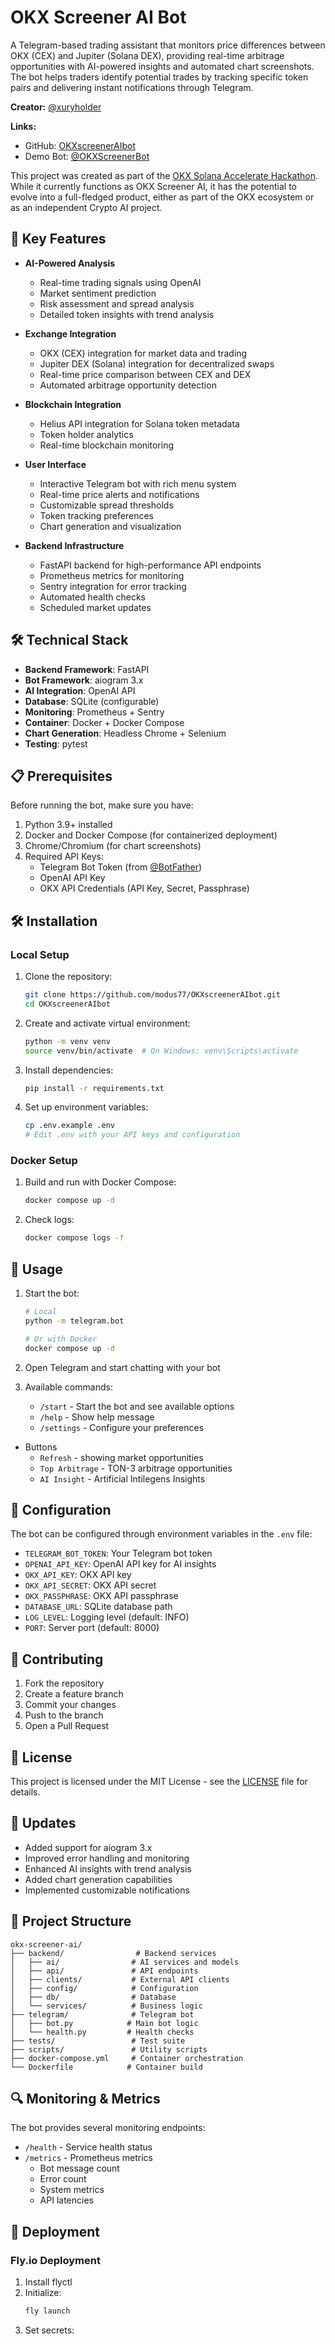 # OKX Screener AI Bot

A Telegram-based trading assistant that monitors price differences between OKX (CEX) and Jupiter (Solana DEX), providing real-time arbitrage opportunities with AI-powered insights and automated chart screenshots. The bot helps traders identify potential trades by tracking specific token pairs and delivering instant notifications through Telegram.

**Creator:** [@xuryholder](https://x.com/xuryholder)

**Links:**
- GitHub: [OKXscreenerAIbot](https://github.com/modus77/OKXscreenerAIbot)
- Demo Bot: [@OKXScreenerBot](https://t.me/OKXScreenerBot)

This project was created as part of the [OKX Solana Accelerate Hackathon](https://dorahacks.io/hackathon/okx-solana-accelerate/). While it currently functions as OKX Screener AI, it has the potential to evolve into a full-fledged product, either as part of the OKX ecosystem or as an independent Crypto AI project.

## 🚀 Key Features

- **AI-Powered Analysis**
  - Real-time trading signals using OpenAI
  - Market sentiment prediction
  - Risk assessment and spread analysis
  - Detailed token insights with trend analysis

- **Exchange Integration**
  - OKX (CEX) integration for market data and trading
  - Jupiter DEX (Solana) integration for decentralized swaps
  - Real-time price comparison between CEX and DEX
  - Automated arbitrage opportunity detection

- **Blockchain Integration**
  - Helius API integration for Solana token metadata
  - Token holder analytics
  - Real-time blockchain monitoring

- **User Interface**
  - Interactive Telegram bot with rich menu system
  - Real-time price alerts and notifications
  - Customizable spread thresholds
  - Token tracking preferences
  - Chart generation and visualization

- **Backend Infrastructure**
  - FastAPI backend for high-performance API endpoints
  - Prometheus metrics for monitoring
  - Sentry integration for error tracking
  - Automated health checks
  - Scheduled market updates

## 🛠 Technical Stack

- **Backend Framework**: FastAPI
- **Bot Framework**: aiogram 3.x
- **AI Integration**: OpenAI API
- **Database**: SQLite (configurable)
- **Monitoring**: Prometheus + Sentry
- **Container**: Docker + Docker Compose
- **Chart Generation**: Headless Chrome + Selenium
- **Testing**: pytest

## 📋 Prerequisites

Before running the bot, make sure you have:

1. Python 3.9+ installed
2. Docker and Docker Compose (for containerized deployment)
3. Chrome/Chromium (for chart screenshots)
4. Required API Keys:
   - Telegram Bot Token (from [@BotFather](https://t.me/BotFather))
   - OpenAI API Key
   - OKX API Credentials (API Key, Secret, Passphrase)

## 🛠 Installation

### Local Setup

1. Clone the repository:
   ```bash
   git clone https://github.com/modus77/OKXscreenerAIbot.git
   cd OKXscreenerAIbot
   ```

2. Create and activate virtual environment:
   ```bash
   python -m venv venv
   source venv/bin/activate  # On Windows: venv\Scripts\activate
   ```

3. Install dependencies:
   ```bash
   pip install -r requirements.txt
   ```

4. Set up environment variables:
   ```bash
   cp .env.example .env
   # Edit .env with your API keys and configuration
   ```

### Docker Setup

1. Build and run with Docker Compose:
   ```bash
   docker compose up -d
   ```

2. Check logs:
   ```bash
   docker compose logs -f
   ```

## 🚀 Usage

1. Start the bot:
   ```bash
   # Local
   python -m telegram.bot

   # Or with Docker
   docker compose up -d
   ```

2. Open Telegram and start chatting with your bot

3. Available commands:
   - `/start` - Start the bot and see available options
   - `/help` - Show help message
   - `/settings` - Configure your preferences
+ Buttons
  - `Refresh` - showing market opportunities
  - `Top Arbitrage` - TON-3 arbitrage opportunities
  - `AI Insight` - Artificial Intilegens Insights

## 🔧 Configuration

The bot can be configured through environment variables in the `.env` file:

- `TELEGRAM_BOT_TOKEN`: Your Telegram bot token
- `OPENAI_API_KEY`: OpenAI API key for AI insights
- `OKX_API_KEY`: OKX API key
- `OKX_API_SECRET`: OKX API secret
- `OKX_PASSPHRASE`: OKX API passphrase
- `DATABASE_URL`: SQLite database path
- `LOG_LEVEL`: Logging level (default: INFO)
- `PORT`: Server port (default: 8000)

## 🤝 Contributing

1. Fork the repository
2. Create a feature branch
3. Commit your changes
4. Push to the branch
5. Open a Pull Request

## 📝 License

This project is licensed under the MIT License - see the [LICENSE](LICENSE) file for details.

## 🔄 Updates

- Added support for aiogram 3.x
- Improved error handling and monitoring
- Enhanced AI insights with trend analysis
- Added chart generation capabilities
- Implemented customizable notifications

## 📁 Project Structure

```
okx-screener-ai/
├── backend/                # Backend services
│   ├── ai/                # AI services and models
│   ├── api/               # API endpoints
│   ├── clients/           # External API clients
│   ├── config/            # Configuration
│   ├── db/                # Database
│   └── services/          # Business logic
├── telegram/              # Telegram bot
│   ├── bot.py            # Main bot logic
│   └── health.py         # Health checks
├── tests/                 # Test suite
├── scripts/               # Utility scripts
├── docker-compose.yml     # Container orchestration
└── Dockerfile            # Container build
```

## 🔍 Monitoring & Metrics

The bot provides several monitoring endpoints:
- `/health` - Service health status
- `/metrics` - Prometheus metrics
  - Bot message count
  - Error count
  - System metrics
  - API latencies

## 🚀 Deployment

### Fly.io Deployment

1. Install flyctl
2. Initialize:
   ```bash
   fly launch
   ```
3. Set secrets:
   ```
